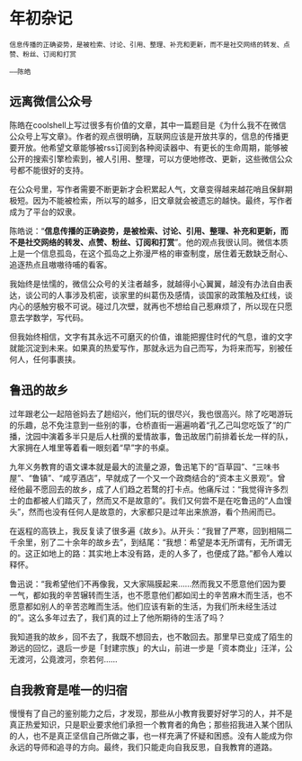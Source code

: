 # 年初杂记

```admonish note
信息传播的正确姿势，是被检索、讨论、引用、整理、补充和更新，而不是社交网络的转发、点赞、粉丝、订阅和打赏

——陈皓

```

## 远离微信公众号

陈皓在coolshell上写过很多有价值的文章，其中一篇题目是《为什么我不在微信公众号上写文章》。作者的观点很明确，互联网应该是开放共享的，信息的传播更要开放。他希望文章能够被rss订阅到各种阅读器中、有更长的生命周期，能够被公开的搜索引擎检索到，被人引用、整理，可以方便地修改、更新，这些微信公众号都不能很好的支持。

在公众号里，写作者需要不断更新才会积累起人气，文章变得越来越花哨且保鲜期极短。因为不能被检索，所以写的越多，旧文章就会被遗忘的越快。最终，写作者成为了平台的奴隶。

陈皓说：“**信息传播的正确姿势，是被检索、讨论、引用、整理、补充和更新，而不是社交网络的转发、点赞、粉丝、订阅和打赏**”。他的观点我很认同。微信本质上是一个信息孤岛，在这个孤岛之上弥漫严格的审查制度，居住着无数缺乏耐心、追逐热点且嗷嗷待哺的看客。

我始终是怯懦的，微信公众号的关注者越多，就越得小心翼翼，越没有办法自由表达，谈公司的人事涉及机密，谈家里的纠葛伤及感情，谈国家的政策触及红线，谈内心的感触穷极不可说。碰过几次壁，就再也不想给自己惹麻烦了，所以现在只愿意去学数学，写代码。

但我始终相信，文字有其永远不可磨灭的价值，谁能把握住时代的气息，谁的文字就能沉淀到未来。如果真的热爱写作，那就永远为自己而写，为将来而写，别被任何人，任何事裹挟。

## 鲁迅的故乡

过年跟老公一起陪爸妈去了趟绍兴，他们玩的很尽兴，我也很高兴。除了吃喝游玩的乐趣，总不免注意到一些别的事，仓桥直街一遍遍响着“孔乙己叫您吃饭了”的广播，沈园中演着多半只是后人杜撰的爱情故事，鲁迅故居门前排着长龙一样的队，大家拥在人堆里等着看一眼刻着“早”字的书桌。

九年义务教育的语文课本就是最大的流量之源，鲁迅笔下的“百草园”、“三味书屋”、“鲁镇”、“咸亨酒店”，早就成了一个又一个政商结合的“资本主义景观”。曾经他最不愿回去的故乡，成了人们趋之若鹜的打卡点。他痛斥过：“我觉得许多烈士的血都被人们踏灭了，然而又不是故意的”。我们又何尝不是在吃鲁迅的“人血馒头”，然而也没有任何人是故意的，大家都只是过年出来旅游，看个热闹而已。

在返程的高铁上，我反复读了很多遍《故乡》。从开头：“我冒了严寒，回到相隔二千余里，别了二十余年的故乡去”，到结尾：“我想：希望是本无所谓有，无所谓无的。这正如地上的路：其实地上本没有路，走的人多了，也便成了路。”都令人难以释怀。

鲁迅说：“我希望他们不再像我，又大家隔膜起来……然而我又不愿意他们因为要一气，都如我的辛苦辗转而生活，也不愿意他们都如闰土的辛苦麻木而生活，也不愿意都如别人的辛苦恣睢而生活。他们应该有新的生活，为我们所未经生活过的”。这么多年过去了，我们真的过上了他所期待的生活了吗？

我知道我的故乡，回不去了，我既不想回去，也不敢回去。那里早已变成了陌生的渺远的回忆，退后一步是「封建宗族」的大山，前进一步是「资本商业」汪洋，公无渡河，公竟渡河，奈若何……

## 自我教育是唯一的归宿

慢慢有了自己的鉴别能力之后，才发现，那些从小教育我要好好学习的人，并不是真正热爱知识，只是职业要求他们承担一个教育者的角色；那些招我进入某个团队的人，也不是真正坚信自己所做之事，也一样充满了怀疑和困惑。没有人能成为你永远的导师和追寻的方向。最终，我们只能走向自我反思，自我教育的道路。